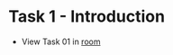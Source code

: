 # Task 1 - Introduction

- View Task 01 in [room](https://tryhackme.com/room/linuxfundamentalspart1)
